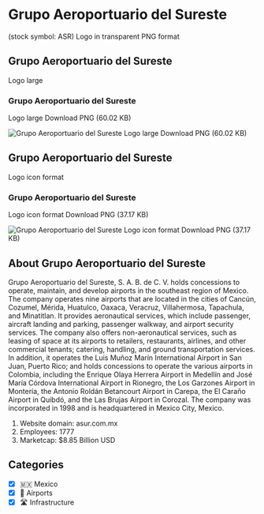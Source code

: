 # Grupo Aeroportuario del Sureste
 (stock symbol: ASR) Logo in transparent PNG format

## Grupo Aeroportuario del Sureste
 Logo large

### Grupo Aeroportuario del Sureste
 Logo large Download PNG (60.02 KB)

![Grupo Aeroportuario del Sureste
 Logo large Download PNG (60.02 KB)](/img/orig/ASR_BIG-ca767d66.png)

## Grupo Aeroportuario del Sureste
 Logo icon format

### Grupo Aeroportuario del Sureste
 Logo icon format Download PNG (37.17 KB)

![Grupo Aeroportuario del Sureste
 Logo icon format Download PNG (37.17 KB)](/img/orig/ASR-43127672.png)

## About Grupo Aeroportuario del Sureste


Grupo Aeroportuario del Sureste, S. A. B. de C. V. holds concessions to operate, maintain, and develop airports in the southeast region of Mexico. The company operates nine airports that are located in the cities of Cancún, Cozumel, Mérida, Huatulco, Oaxaca, Veracruz, Villahermosa, Tapachula, and Minatitlan. It provides aeronautical services, which include passenger, aircraft landing and parking, passenger walkway, and airport security services. The company also offers non-aeronautical services, such as leasing of space at its airports to retailers, restaurants, airlines, and other commercial tenants; catering, handling, and ground transportation services. In addition, it operates the Luis Muñoz Marín International Airport in San Juan, Puerto Rico; and holds concessions to operate the various airports in Colombia, including the Enrique Olaya Herrera Airport in Medellín and José María Córdova International Airport in Rionegro, the Los Garzones Airport in Montería, the Antonio Roldán Betancourt Airport in Carepa, the El Caraño Airport in Quibdó, and the Las Brujas Airport in Corozal. The company was incorporated in 1998 and is headquartered in Mexico City, Mexico.

1. Website domain: asur.com.mx
2. Employees: 1777
3. Marketcap: $8.85 Billion USD


## Categories
- [x] 🇲🇽 Mexico
- [x] 🛫 Airports
- [x] 🛣️ Infrastructure
